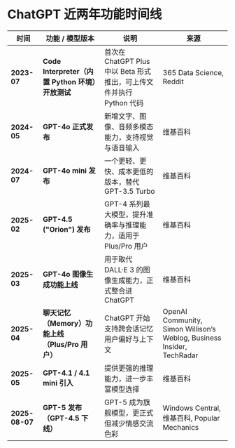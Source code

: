 # ChatGPT 近两年功能时间线

| 时间 | 功能 / 模型版本 | 说明 | 来源 |
|------|----------------|------|------|
| **2023-07** | **Code Interpreter（内置 Python 环境）开放测试** | 首次在 ChatGPT Plus 中以 Beta 形式推出，可上传文件并执行 Python 代码 | 365 Data Science, Reddit |
| **2024-05** | **GPT-4o 正式发布** | 新增文字、图像、音频多模态能力，支持视觉与语音输入 | 维基百科 |
| **2024-07** | **GPT-4o mini 发布** | 一个更轻、更快、成本更低的版本，替代 GPT-3.5 Turbo | 维基百科 |
| **2025-02** | **GPT-4.5 ("Orion") 发布** | GPT-4 系列最大模型，提升准确率与推理能力，适用于 Plus/Pro 用户 | 维基百科 |
| **2025-03** | **GPT-4o 图像生成功能上线** | 用于取代 DALL·E 3 的图像生成能力，正式整合进 ChatGPT | 维基百科 |
| **2025-04** | **聊天记忆（Memory）功能上线（Plus/Pro 用户）** | ChatGPT 开始支持跨会话记忆用户偏好与上下文 | OpenAI Community, Simon Willison’s Weblog, Business Insider, TechRadar |
| **2025-05** | **GPT-4.1 / 4.1 mini 引入** | 提供更强的推理能力，进一步丰富模型选择 | 维基百科 |
| **2025-08-07** | **GPT-5 发布（GPT-4.5 下线）** | GPT-5 成为旗舰模型，更正式但减少情感交流色彩 | Windows Central, 维基百科, Popular Mechanics |
